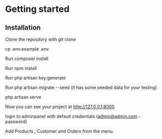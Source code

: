 

# Getting started

## Installation

Clone the repository with git clone

cp .env.example .env

Run composer install

Run npm install

Run php artisan key:generate

Run php artisan migrate --seed (it has some seeded data for your testing)

php artisan serve

Now you can see your project at http://127.0.0.1:8000

login to adminpanel with default credentials (admin@admin.com - password)

Add Products , Customer and Orders from the menu.
    

